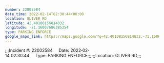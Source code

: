 ```yaml
---
number: 22002584
date_time: 2022-02-14T02:30:44+00:00
location: OLIVER RD
latitude: 42.40108156814832
longitude: -71.16067686385354
type: PARKING ENFORCE
google_maps_link: https://maps.google.com/?q=42.40108156814832,-71.16067686385354
---
```


;;;Incident #: 22002584     Date: 2022‐02‐14 02:30:44     Type: PARKING ENFORCE;;;;;;Location: OLIVER RD;;;
